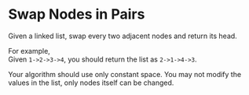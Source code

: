 # Swap Nodes in Pairs

Given a linked list, swap every two adjacent nodes and return its head.  

For example,  
Given `1->2->3->4`, you should return the list as `2->1->4->3`.  

Your algorithm should use only constant space. You may not modify the values in the list, only nodes itself can be changed.  





